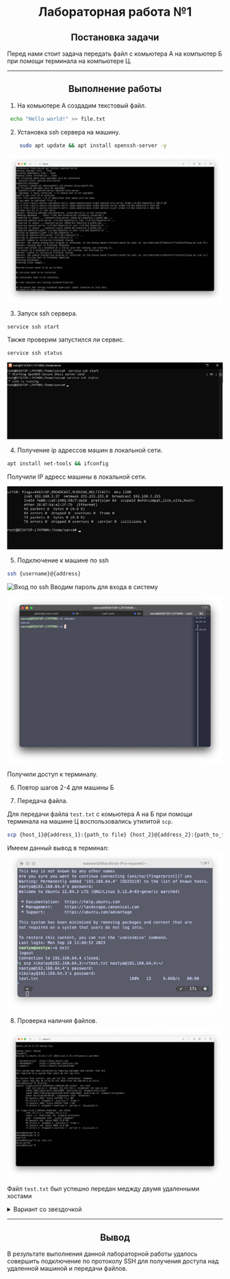 <h1 align="center"> Лабораторная работа №1 </h1>


<h2 align="center">Постановка задачи</h2>

Перед нами стоит задача передать файл с комьютера А на компьютер Б при помощи терминала на компьютере Ц.

---

<h2 align="center">Выполнение работы</h2>

1. На комьютере A создадим текстовый файл.

```bash
 echo "Hello world!" >> file.txt
 ```

2. Установка ssh сервера на машину.

```bash
    sudo apt update && apt install openssh-server -y
```

![Установка сервера](https://github.com/NikiforovSaveliy/DevOps-ITMO/blob/main/DevOps-1/install_server.jpg)

3. Запуск ssh сервера.

```bash
service ssh start
```
Также проверим запустился ли сервис.

```bash
service ssh status
```

![Проверка процесса](https://github.com/NikiforovSaveliy/DevOps-ITMO/blob/main/DevOps-1/ssh_status.jpg)

4. Получение ip адрессов машин в локальной сети.

```bash
apt install net-tools && ifconfig
```
Получили IP адресс машины в локальной сети.

![Адресс в локальной сети](https://github.com/NikiforovSaveliy/DevOps-ITMO/blob/main/DevOps-1/ip_allocation.jpg)

5.  Подключение к машине по ssh

```bash
ssh {username}@{address}
```
![Вход по ssh]()
Вводим пароль для входа в систему

![Вид на терминал на удаленном комьютере](https://github.com/NikiforovSaveliy/DevOps-ITMO/blob/main/DevOps-1/logged_terminal.jpg)

Получили доступ к терминалу.

6. Повтор шагов 2-4 для машины Б

7. Передача файла.

Для передачи файла `test.txt` с комьютера А на Б при помощи терминала на машине Ц воспользовались утилитой `scp`.
```bash
scp {host_1}@{address_1}:{path_to file} {host_2}@{address_2}:{path_to_file}
```

Имеем данный вывод в терминал:
![terminal_exec](https://github.com/NikiforovSaveliy/DevOps-ITMO/blob/main/DevOps-1/scp_success.jpg)

8. Проверка наличия файлов.

![Success](https://github.com/NikiforovSaveliy/DevOps-ITMO/blob/main/DevOps-1/check_file.jpg)

Файл `test.txt` был успешно передан меджду двумя удаленными хостами
<details>

<summary> Вариант со звездочкой </summary>

1. Сгенерируем RSA ключ.
    ```bash
    ssh-keygen -t rsa -b 2048 -N "" -f ".ssh/"
    ```

2. Скопируем публичные ключи на хосты.
    ```bash
    ssh-copy-id
    ```
    ![ssh_copy_id](https://github.com/NikiforovSaveliy/DevOps-ITMO/blob/main/DevOps-1/ssh_copy_id.jpg)

3. Попробуем подключиться
    ```bash
    ssh {user}@{address}
    ```
    В итоге пароль для входа в систему не потребовался.
    ![enter_ssh_copy_id](https://github.com/NikiforovSaveliy/DevOps-ITMO/blob/main/DevOps-1/ssh_enter_copy_id.jpg)

4. Повтор действий из пункта 7
    ![p_7](https://github.com/NikiforovSaveliy/DevOps-ITMO/blob/main/DevOps-1/p7_again.jpg)
</details>

----

<h2 align="center"> Вывод </h2>

В результате выполнения данной лабораторной работы удалось совершить подключение по протоколу SSH для получения доступа над удаленной машиной и передачи файлов.


